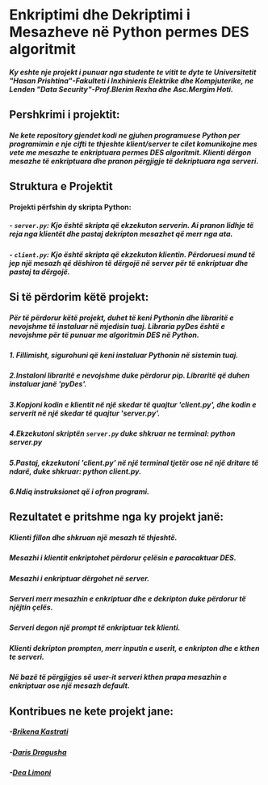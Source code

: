 # Enkriptimi dhe Dekriptimi i Mesazheve në Python permes DES algoritmit

##### Ky eshte nje projekt i punuar nga studente te vitit te dyte te Universitetit "Hasan Prishtina"-Fakulteti i Inxhinieris Elektrike dhe Kompjuterike, ne Lenden "Data Security"-Prof.Blerim Rexha dhe Asc.Mergim Hoti.

## Pershkrimi i projektit: 
##### Ne kete repository gjendet kodi ne gjuhen programuese Python per programimin e nje cifti te thjeshte klient/server te cilet komunikojne mes vete me mesazhe te enkriptuara permes DES algoritmit. Klienti dërgon mesazhe të enkriptuara dhe pranon përgjigje të dekriptuara nga serveri.

## Struktura e Projektit

#### Projekti përfshin dy skripta Python:

##### - `server.py`: Kjo është skripta që ekzekuton serverin. Ai pranon lidhje të reja nga klientët dhe pastaj dekripton mesazhet që merr nga ata.
##### - `client.py`: Kjo është skripta që ekzekuton klientin. Përdoruesi mund të jep një mesazh që dëshiron të dërgojë në server për të enkriptuar dhe pastaj ta dërgojë.


## Si të përdorim këtë projekt:
##### Për të përdorur këtë projekt, duhet të keni Pythonin dhe libraritë e nevojshme të instaluar në mjedisin tuaj. Libraria pyDes është e nevojshme për të punuar me algoritmin DES në Python.

##### 1. Fillimisht, sigurohuni që keni instaluar Pythonin në sistemin tuaj.
##### 2.Instaloni libraritë e nevojshme duke përdorur pip. Libraritë që duhen instaluar janë 'pyDes'.
##### 3.Kopjoni kodin e klientit në një skedar të quajtur 'client.py', dhe kodin e serverit në një skedar të quajtur 'server.py'.
##### 4.Ekzekutoni skriptën `server.py` duke shkruar ne terminal: python server.py
##### 5.Pastaj, ekzekutoni 'client.py' në një terminal tjetër ose në një dritare të ndarë, duke shkruar: python client.py.
##### 6.Ndiq instruksionet që i ofron programi.

## Rezultatet e pritshme nga ky projekt janë:

##### Klienti fillon dhe shkruan një mesazh të thjeshtë.
##### Mesazhi i klientit enkriptohet përdorur çelësin e paracaktuar DES.
##### Mesazhi i enkriptuar dërgohet në server.
##### Serveri merr mesazhin e enkriptuar dhe e dekripton duke përdorur të njëjtin çelës.
##### Serveri degon një prompt të enkriptuar tek klienti.
##### Klienti dekripton prompten, merr inputin e userit, e enkripton dhe e kthen te serveri.
##### Në bazë të përgjigjes së user-it serveri kthen prapa mesazhin e enkriptuar ose një mesazh default.


## Kontribues ne kete projekt jane:
##### -[Brikena Kastrati ](https://github.com/brikenakastrati)
##### -[Daris Dragusha ](https://github.com/darisdr)
##### -[Dea Limoni ](https://github.com/DeaLimoni)

